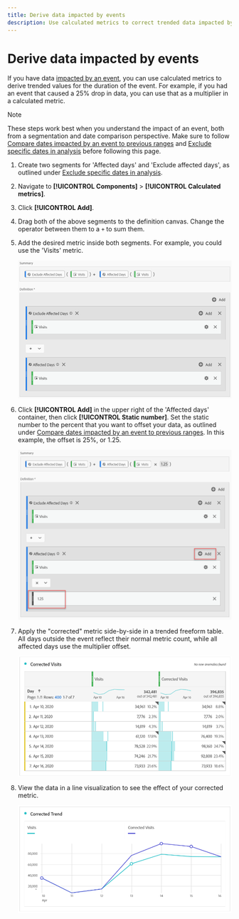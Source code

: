 ```yaml
---
title: Derive data impacted by events
description: Use calculated metrics to correct trended data impacted by an event.
---
```


# Derive data impacted by events

If you have data [impacted by an event](overview.md), you can use calculated metrics to derive trended values for the duration of the event. For example, if you had an event that caused a 25% drop in data, you can use that as a multiplier in a calculated metric.

>[!NOTE]
>
>These steps work best when you understand the impact of an event, both from a segmentation and date comparison perspective. Make sure to follow [Compare dates impacted by an event to previous ranges](compare-dates.md) and [Exclude specific dates in analysis](segments.md) before following this page.

1. Create two segments for 'Affected days' and 'Exclude affected days', as outlined under [Exclude specific dates in analysis](segments.md).
2. Navigate to **[!UICONTROL Components]** > **[!UICONTROL Calculated metrics]**.
3. Click **[!UICONTROL Add]**.
4. Drag both of the above segments to the definition canvas. Change the operator between them to a `+` to sum them.
5. Add the desired metric inside both segments. For example, you could use the 'Visits' metric.

   ![Segment builder](assets/event_segment_builder.png)

6. Click **[!UICONTROL Add]** in the upper right of the 'Affected days' container, then click **[!UICONTROL Static number]**. Set the static number to the percent that you want to offset your data, as outlined under [Compare dates impacted by an event to previous ranges](compare-dates.md). In this example, the offset is 25%, or 1.25.

   ![Static number](assets/event_static_number.png)

7. Apply the "corrected" metric side-by-side in a trended freeform table. All days outside the event reflect their normal metric count, while all affected days use the multiplier offset.

   ![Corrected metric](assets/event_corrected.png)

8. View the data in a line visualization to see the effect of your corrected metric.

   ![Corrected line](assets/event_line.png)
